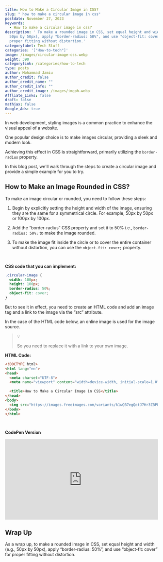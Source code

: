 ```yaml
---
title: How to Make a Circular Image in CSS?
slug: " how to make a circular image in css"
postdate: November 27, 2023
keywords:
  - How to make a circular image in css?
description: ' To make a rounded image in CSS, set equal height and width (e.g.,
  50px by 50px), apply "border-radius: 50%", and use "object-fit: cover" for
  proper fitting without distortion.'
categorylabel: Tech Stuff
categories: '["How-to-tech"]'
image: /images/circular-image-css.webp
weight: 390
categorylink: /categories/how-to-tech
type: posts
author: Mohammad Jamiu
author_credit: false
author_credit_name: ""
author_credit_info: ""
author_credit_image: /images/imgph.webp
Affliate_Links: false
draft: false
mathjax: false
Google_Ads: true
---
```

In web development, styling images is a common practice to enhance the visual appeal of a website. 

One popular design choice is to make images circular, providing a sleek and modern look. 

Achieving this effect in CSS is straightforward, primarily utilizing the `border-radius` property. 

In this blog post, we'll walk through the steps to create a circular image and provide a simple example for you to try.

## **How to Make an Image Rounded in CSS?**

To make an image circular or rounded, you need to follow these steps:

1. Begin by explicitly setting the height and width of the image, ensuring they are the same for a symmetrical circle. For example, 50px by 50px or 100px by 100px. 

2. Add the “border-radius” CSS property and set it to 50% i.e., `border-radius: 50%;` to make the image  rounded.

3. To make the image fit inside the circle or to cover the entire container without distortion, you can use the `object-fit: cover;` property.

</br>

**CSS code that you can implement:**

```css
.circular-image {
  width: 100px; 
  height: 100px; 
  border-radius: 50%; 
  object-fit: cover; 
}
```

But to see it in effect, you need to create an HTML code and add an image tag and a link to the image via the “src” attribute. 

In the case of the HTML code below, an online image is used for the image source. 

> :bulb:
>
> So you need to replace it with a link to your own image.

**HTML Code:**

```html
<!DOCTYPE html>
<html lang="en">
<head>
  <meta charset="UTF-8">
  <meta name="viewport" content="width=device-width, initial-scale=1.0">
 
  <title>How to Make a Circular Image in CSS</title>
</head>
<body>
  <img src="https://images.freeimages.com/variants/k1wQB7egQotJ7Hr3ZBPP1S5c/f4a36f6589a0e50e702740b15352bc00e4bfaf6f58bd4db850e167794d05993d" alt="Circular Image" class="circular-image">
</body>
</html>


```

</br>

**CodePen Version**

<iframe height="265" style="width: 100%;" scrolling="no" title="Your CodePen" src="https://codepen.io/devmohammad/embed/xxMJjrQ?height=265&theme-id=light&default-tab=result" frameborder="no" allowtransparency="true" allowfullscreen="true"></iframe>

## **Wrap Up**

As a wrap up, to make a rounded image in CSS, set equal height and width (e.g., 50px by 50px), apply “border-radius: 50%”, and use “object-fit: cover” for proper fitting without distortion.